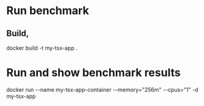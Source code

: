 # Run benchmark

## Build, 
docker build -t my-tsx-app .

# Run and show benchmark results
docker run --name my-tsx-app-container --memory="256m" --cpus="1" -d my-tsx-app